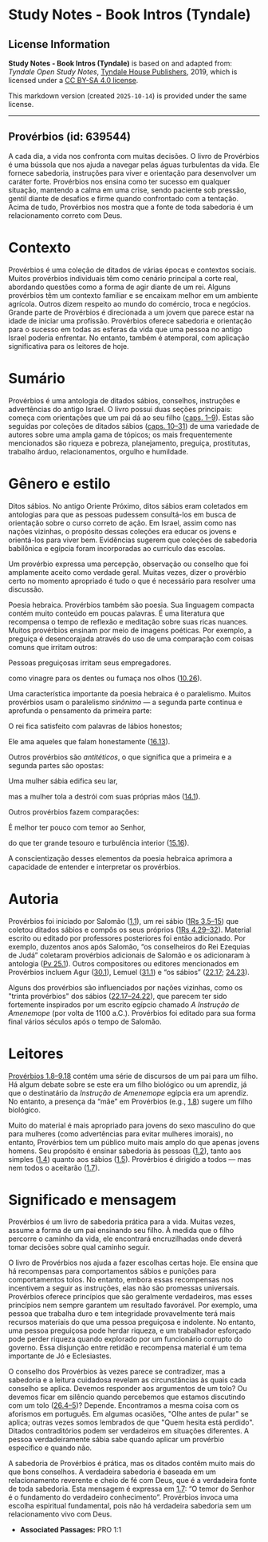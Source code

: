 # Study Notes - Book Intros (Tyndale)

## License Information

**Study Notes - Book Intros (Tyndale)** is based on and adapted from: _Tyndale Open Study Notes_, [Tyndale House Publishers](https://tyndaleopenresources.com/), 2019, which is licensed under a [CC BY-SA 4.0 license](https://creativecommons.org/licenses/by-sa/4.0/legalcode.en).

This markdown version (created `2025-10-14`) is provided under the same license.



--------------------------------

## Provérbios (id: 639544)

A cada dia, a vida nos confronta com muitas decisões. O livro de Provérbios é uma bússola que nos ajuda a navegar pelas águas turbulentas da vida. Ele fornece sabedoria, instruções para viver e orientação para desenvolver um caráter forte. Provérbios nos ensina como ter sucesso em qualquer situação, mantendo a calma em uma crise, sendo paciente sob pressão, gentil diante de desafios e firme quando confrontado com a tentação. Acima de tudo, Provérbios nos mostra que a fonte de toda sabedoria é um relacionamento correto com Deus.

Contexto
========

Provérbios é uma coleção de ditados de várias épocas e contextos sociais. Muitos provérbios individuais têm como cenário principal a corte real, abordando questões como a forma de agir diante de um rei. Alguns provérbios têm um contexto familiar e se encaixam melhor em um ambiente agrícola. Outros dizem respeito ao mundo do comércio, troca e negócios. Grande parte de Provérbios é direcionada a um jovem que parece estar na idade de iniciar uma profissão. Provérbios oferece sabedoria e orientação para o sucesso em todas as esferas da vida que uma pessoa no antigo Israel poderia enfrentar. No entanto, também é atemporal, com aplicação significativa para os leitores de hoje.

Sumário
=======

Provérbios é uma antologia de ditados sábios, conselhos, instruções e advertências do antigo Israel. O livro possui duas seções principais: começa com orientações que um pai dá ao seu filho ([caps. 1–9](https://ref.ly/Prov1:1-Prov9:18)). Estas são seguidas por coleções de ditados sábios ([caps. 10–31](https://ref.ly/Prov10:1-Prov31:31)) de uma variedade de autores sobre uma ampla gama de tópicos; os mais frequentemente mencionados são riqueza e pobreza, planejamento, preguiça, prostitutas, trabalho árduo, relacionamentos, orgulho e humildade.

Gênero e estilo
===============

Ditos sábios. No antigo Oriente Próximo, ditos sábios eram coletados em antologias para que as pessoas pudessem consultá\-los em busca de orientação sobre o curso correto de ação. Em Israel, assim como nas nações vizinhas, o propósito dessas coleções era educar os jovens e orientá\-los para viver bem. Evidências sugerem que coleções de sabedoria babilônica e egípcia foram incorporadas ao currículo das escolas.

Um provérbio expressa uma percepção, observação ou conselho que foi amplamente aceito como verdade geral. Muitas vezes, dizer o provérbio certo no momento apropriado é tudo o que é necessário para resolver uma discussão.

Poesia hebraica. Provérbios também são poesia. Sua linguagem compacta contém muito conteúdo em poucas palavras. É uma literatura que recompensa o tempo de reflexão e meditação sobre suas ricas nuances. Muitos provérbios ensinam por meio de imagens poéticas. Por exemplo, a preguiça é desencorajada através do uso de uma comparação com coisas comuns que irritam outros:

Pessoas preguiçosas irritam seus empregadores.

como vinagre para os dentes ou fumaça nos olhos ([10\.26](https://ref.ly/Prov10:26)).

Uma característica importante da poesia hebraica é o paralelismo. Muitos provérbios usam o paralelismo *sinônimo* — a segunda parte continua e aprofunda o pensamento da primeira parte:

O rei fica satisfeito com palavras de lábios honestos;

Ele ama aqueles que falam honestamente ([16\.13](https://ref.ly/Prov16:13)).

Outros provérbios são *antitéticos*, o que significa que a primeira e a segunda partes são opostas:

Uma mulher sábia edifica seu lar,

mas a mulher tola a destrói com suas próprias mãos ([14\.1](https://ref.ly/Prov14:1)).

Outros provérbios fazem comparações:

É melhor ter pouco com temor ao Senhor,

do que ter grande tesouro e turbulência interior ([15\.16](https://ref.ly/Prov15:16)).

A conscientização desses elementos da poesia hebraica aprimora a capacidade de entender e interpretar os provérbios.

Autoria
=======

Provérbios foi iniciado por Salomão ([1\.1](https://ref.ly/Prov1:1)), um rei sábio ([1Rs 3\.5–15](https://ref.ly/1Kgs3:5-1Kgs3:15)) que coletou ditados sábios e compôs os seus próprios ([1Rs 4\.29–32](https://ref.ly/1Kgs4:29-1Kgs4:32)). Material escrito ou editado por professores posteriores foi então adicionado. Por exemplo, duzentos anos após Salomão, “os conselheiros do Rei Ezequias de Judá” coletaram provérbios adicionais de Salomão e os adicionaram à antologia ([Pv 25\.1](https://ref.ly/Prov25:1)). Outros compositores ou editores mencionados em Provérbios incluem Agur ([30\.1](https://ref.ly/Prov30:1)), Lemuel ([31\.1](https://ref.ly/Prov31:1)) e “os sábios” ([22\.17](https://ref.ly/Prov22:17); [24\.23](https://ref.ly/Prov24:23)).

Alguns dos provérbios são influenciados por nações vizinhas, como os "trinta provérbios" dos sábios ([22\.17–24\.22](https://ref.ly/Prov22:17-Prov24:22)), que parecem ter sido fortemente inspirados por um escrito egípcio chamado *A Instrução de Amenemope* (por volta de 1100 a.C.). Provérbios foi editado para sua forma final vários séculos após o tempo de Salomão.

Leitores
========

[Provérbios 1\.8–9\.18](https://ref.ly/Prov1:8-Prov9:18) contém uma série de discursos de um pai para um filho. Há algum debate sobre se este era um filho biológico ou um aprendiz, já que o destinatário da *Instrução de Amenemope* egípcia era um aprendiz. No entanto, a presença da “mãe” em Provérbios (e.g., [1\.8](https://ref.ly/Prov1:8)) sugere um filho biológico.

Muito do material é mais apropriado para jovens do sexo masculino do que para mulheres (como advertências para evitar mulheres imorais), no entanto, Provérbios tem um público muito mais amplo do que apenas jovens homens. Seu propósito é ensinar sabedoria às pessoas ([1\.2](https://ref.ly/Prov1:2)), tanto aos simples ([1\.4](https://ref.ly/Prov1:4)) quanto aos sábios ([1\.5](https://ref.ly/Prov1:5)). Provérbios é dirigido a todos — mas nem todos o aceitarão ([1\.7](https://ref.ly/Prov1:7)).

Significado e mensagem
======================

Provérbios é um livro de sabedoria prática para a vida. Muitas vezes, assume a forma de um pai ensinando seu filho. À medida que o filho percorre o caminho da vida, ele encontrará encruzilhadas onde deverá tomar decisões sobre qual caminho seguir.

O livro de Provérbios nos ajuda a fazer escolhas certas hoje. Ele ensina que há recompensas para comportamentos sábios e punições para comportamentos tolos. No entanto, embora essas recompensas nos incentivem a seguir as instruções, elas não são promessas universais. Provérbios oferece princípios que são geralmente verdadeiros, mas esses princípios nem sempre garantem um resultado favorável. Por exemplo, uma pessoa que trabalha duro e tem integridade provavelmente terá mais recursos materiais do que uma pessoa preguiçosa e indolente. No entanto, uma pessoa preguiçosa pode herdar riqueza, e um trabalhador esforçado pode perder riqueza quando explorado por um funcionário corrupto do governo. Essa disjunção entre retidão e recompensa material é um tema importante de Jó e Eclesiastes.

O conselho dos Provérbios às vezes parece se contradizer, mas a sabedoria e a leitura cuidadosa revelam as circunstâncias às quais cada conselho se aplica. Devemos responder aos argumentos de um tolo? Ou devemos ficar em silêncio quando percebemos que estamos discutindo com um tolo ([26\.4–5](https://ref.ly/Prov26:4-Prov26:5))? Depende. Encontramos a mesma coisa com os aforismos em português. Em algumas ocasiões, "Olhe antes de pular" se aplica; outras vezes somos lembrados de que "Quem hesita está perdido". Ditados contraditórios podem ser verdadeiros em situações diferentes. A pessoa verdadeiramente sábia sabe quando aplicar um provérbio específico e quando não.

A sabedoria de Provérbios é prática, mas os ditados contêm muito mais do que bons conselhos. A verdadeira sabedoria é baseada em um relacionamento reverente e cheio de fé com Deus, que é a verdadeira fonte de toda sabedoria. Esta mensagem é expressa em [1\.7](https://ref.ly/Prov1:7): “O temor do Senhor é o fundamento do verdadeiro conhecimento”. Provérbios invoca uma escolha espiritual fundamental, pois não há verdadeira sabedoria sem um relacionamento vivo com Deus.

* **Associated Passages:** PRO 1:1

